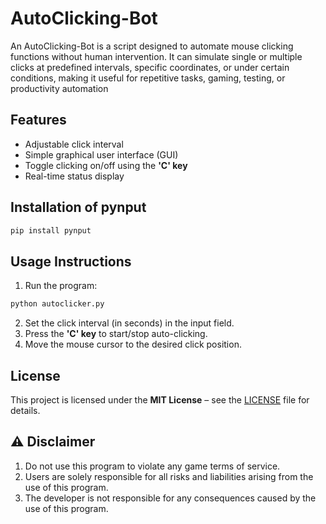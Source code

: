 # AutoClicking-Bot
An AutoClicking-Bot is a script designed to automate mouse clicking functions without human intervention. It can simulate single or multiple clicks at predefined intervals, specific coordinates, or under certain conditions, making it useful for repetitive tasks, gaming, testing, or productivity automation

## Features  

- Adjustable click interval  
- Simple graphical user interface (GUI)  
- Toggle clicking on/off using the **'C' key**  
- Real-time status display  

## Installation of pynput  

```bash  
pip install pynput
```  

## Usage Instructions  

1. Run the program:  
```bash  
python autoclicker.py  
```  

2. Set the click interval (in seconds) in the input field.  
3. Press the **'C' key** to start/stop auto-clicking.  
4. Move the mouse cursor to the desired click position.  

## License  

This project is licensed under the **MIT License** – see the [LICENSE](LICENSE) file for details.  

## ⚠️ Disclaimer  

1. Do not use this program to violate any game terms of service.  
2. Users are solely responsible for all risks and liabilities arising from the use of this program.  
3. The developer is not responsible for any consequences caused by the use of this program.
   
